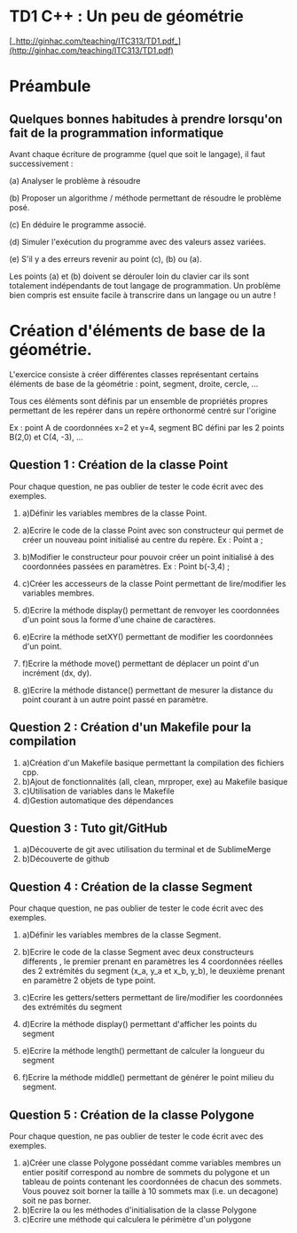 # TD1 C++ : Un peu de géométrie

[_http://ginhac.com/teaching/ITC313/TD1.pdf_](http://ginhac.com/teaching/ITC313/TD1.pdf)

# Préambule

## Quelques bonnes habitudes à prendre lorsqu'on fait de la programmation informatique

Avant chaque écriture de programme (quel que soit le langage), il faut successivement :

(a) Analyser le problème à résoudre

(b) Proposer un algorithme / méthode permettant de résoudre le problème posé.

(c) En déduire le programme associé.

(d) Simuler l'exécution du programme avec des valeurs assez variées.

(e) S'il y a des erreurs revenir au point (c), (b) ou (a).

Les points (a) et (b) doivent se dérouler loin du clavier car ils sont totalement indépendants de tout langage de programmation. Un problème bien compris est ensuite facile à transcrire dans un langage ou un autre !

# Création d'éléments de base de la géométrie.

L'exercice consiste à créer différentes classes représentant certains éléments de base de la géométrie : point, segment, droite, cercle, …

Tous ces éléments sont définis par un ensemble de propriétés propres permettant de les repérer dans un repère orthonormé centré sur l'origine

Ex : point A de coordonnées x=2 et y=4, segment BC défini par les 2 points B(2,0) et C(4, -3), …

## Question 1 : Création de la classe Point

Pour chaque question, ne pas oublier de tester le code écrit avec des exemples.

1. a)Définir les variables membres de la classe Point.

1. a)Ecrire le code de la classe Point avec son constructeur qui permet de créer un nouveau point initialisé au centre du repère. Ex : Point a ;

1. b)Modifier le constructeur pour pouvoir créer un point initialisé à des coordonnées passées en paramètres. Ex : Point b(-3,4) ;
2. c)Créer les accesseurs de la classe Point permettant de lire/modifier les variables membres.
3. d)Ecrire la méthode display() permettant de renvoyer les coordonnées d'un point sous la forme d'une chaine de caractères.
4. e)Ecrire la méthode setXY() permettant de modifier les coordonnées d'un point.
5. f)Ecrire la méthode move() permettant de déplacer un point d'un incrément (dx, dy).
6. g)Ecrire la méthode distance() permettant de mesurer la distance du point courant à un autre point passé en paramètre.

## Question 2 : Création d'un Makefile pour la compilation

1. a)Création d'un Makefile basique permettant la compilation des fichiers cpp.
2. b)Ajout de fonctionnalités (all, clean, mrproper, exe) au Makefile basique
3. c)Utilisation de variables dans le Makefile
4. d)Gestion automatique des dépendances

## Question 3 : Tuto git/GitHub

1. a)Découverte de git avec utilisation du terminal et de SublimeMerge
2. b)Découverte de github

## Question 4 : Création de la classe Segment

Pour chaque question, ne pas oublier de tester le code écrit avec des exemples.

1. a)Définir les variables membres de la classe Segment.

1. b)Ecrire le code de la classe Segment avec deux constructeurs differents , le premier prenant en paramètres les 4 coordonnées réelles des 2 extrémités du segment (x\_a, y\_a et x\_b, y\_b), le deuxième prenant en paramètre 2 objets de type point.
2. c)Ecrire les getters/setters permettant de lire/modifier les coordonnées des extrémités du segment
3. d)Ecrire la méthode display() permettant d'afficher les points du segment
4. e)Ecrire la méthode length() permettant de calculer la longueur du segment
5. f)Ecrire la méthode middle() permettant de générer le point milieu du segment.

## Question 5 : Création de la classe Polygone

Pour chaque question, ne pas oublier de tester le code écrit avec des exemples.

1. a)Créer une classe Polygone possédant comme variables membres un entier positif correspond au nombre de sommets du polygone et un tableau de points contenant les coordonnées de chacun des sommets. Vous pouvez soit borner la taille à 10 sommets max (i.e. un decagone) soit ne pas borner.
2. b)Ecrire la ou les méthodes d'initialisation de la classe Polygone
3. c)Ecrire une méthode qui calculera le périmètre d'un polygone